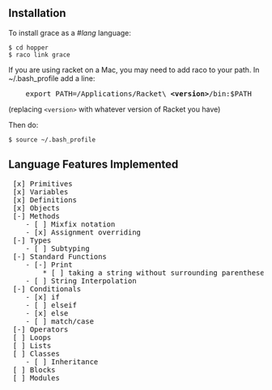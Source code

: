 ## Installation

To install grace as a *#lang* language:

    $ cd hopper
    $ raco link grace

If you are using racket on a Mac, you may need to add raco to your path.
In ~/.bash_profile add a line:

<pre>
    export PATH=/Applications/Racket\ <b>&lt;version&gt;</b>/bin:$PATH
</pre>
    
(replacing `<version>` with whatever version of Racket you have)

Then do:

    $ source ~/.bash_profile
    
## Language Features Implemented

<pre>
 [x] Primitives
 [x] Variables
 [x] Definitions
 [x] Objects
 [-] Methods
    - [ ] Mixfix notation
    - [x] Assignment overriding
 [-] Types
    - [ ] Subtyping
 [-] Standard Functions
    - [-] Print
        * [ ] taking a string without surrounding parentheses
    - [ ] String Interpolation
 [-] Conditionals
    - [x] if
    - [ ] elseif
    - [x] else
    - [ ] match/case
 [-] Operators
 [ ] Loops
 [ ] Lists
 [ ] Classes
    - [ ] Inheritance
 [ ] Blocks
 [ ] Modules
</pre>
